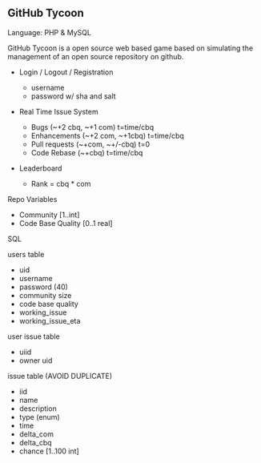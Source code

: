 ## GitHub Tycoon

Language: PHP & MySQL

GitHub Tycoon is a open source web based game based on simulating the
management of an open source repository on github.

* Login / Logout / Registration
  * username
  * password w/ sha and salt
  
* Real Time Issue System
  * Bugs (~+2 cbq, ~+1 com) t=time/cbq
  * Enhancements (~+2 com, ~+1cbq) t=time/cbq
  * Pull requests (~+com, ~+/-cbq) t=0
  * Code Rebase (~+cbq) t=time/cbq
  
* Leaderboard
  * Rank = cbq * com

Repo Variables

* Community [1..int]
* Code Base Quality [0..1 real]

SQL

users table

* uid
* username
* password (40)
* community size
* code base quality
* working_issue
* working_issue_eta

user issue table

* uiid
* owner uid

issue table (AVOID DUPLICATE)

* iid
* name
* description
* type (enum)
* time
* delta_com
* delta_cbq
* chance [1..100 int]